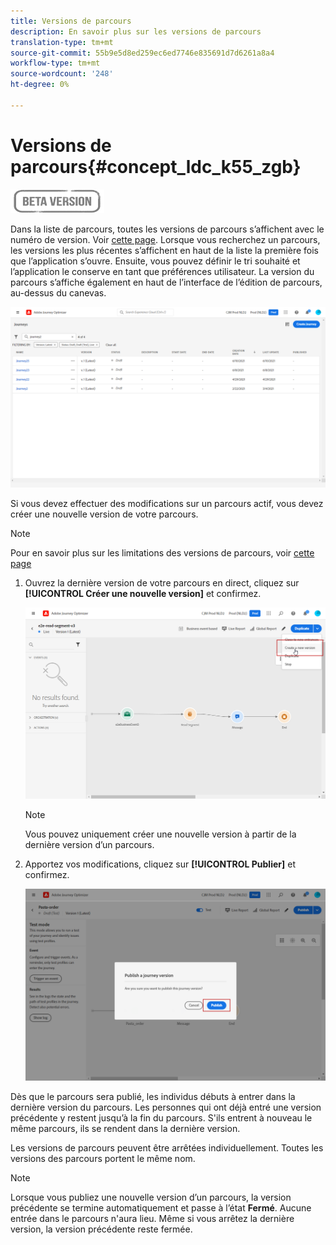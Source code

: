 ```yaml
---
title: Versions de parcours
description: En savoir plus sur les versions de parcours
translation-type: tm+mt
source-git-commit: 55b9e5d8ed259ec6ed7746e835691d7d6261a8a4
workflow-type: tm+mt
source-wordcount: '248'
ht-degree: 0%

---
```


# Versions de parcours{#concept_ldc_k55_zgb}

![](../assets/do-not-localize/badge.png)

Dans la liste de parcours, toutes les versions de parcours s’affichent avec le numéro de version. Voir [cette page](../building-journeys/using-the-journey-designer.md). Lorsque vous recherchez un parcours, les versions les plus récentes s’affichent en haut de la liste la première fois que l’application s’ouvre. Ensuite, vous pouvez définir le tri souhaité et l’application le conserve en tant que préférences utilisateur. La version du parcours s’affiche également en haut de l’interface de l’édition de parcours, au-dessus du canevas.

![](../assets/journeyversions1.png)

Si vous devez effectuer des modifications sur un parcours actif, vous devez créer une nouvelle version de votre parcours.

>[!NOTE]
>
>Pour en savoir plus sur les limitations des versions de parcours, voir [cette page](../building-journeys/limitations.md#journey-versions-limitations)

1. Ouvrez la dernière version de votre parcours en direct, cliquez sur **[!UICONTROL Créer une nouvelle version]** et confirmez.

   ![](../assets/journeyversions2.png)

   >[!NOTE]
   >
   >Vous pouvez uniquement créer une nouvelle version à partir de la dernière version d’un parcours.

1. Apportez vos modifications, cliquez sur **[!UICONTROL Publier]** et confirmez.

   ![](../assets/journeyversions3.png)

Dès que le parcours sera publié, les individus débuts à entrer dans la dernière version du parcours. Les personnes qui ont déjà entré une version précédente y restent jusqu’à la fin du parcours. S&#39;ils entrent à nouveau le même parcours, ils se rendent dans la dernière version.

Les versions de parcours peuvent être arrêtées individuellement. Toutes les versions des parcours portent le même nom.

>[!NOTE]
>
>Lorsque vous publiez une nouvelle version d’un parcours, la version précédente se termine automatiquement et passe à l’état **Fermé**. Aucune entrée dans le parcours n&#39;aura lieu. Même si vous arrêtez la dernière version, la version précédente reste fermée.
